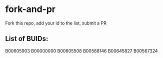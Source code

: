 # fork-and-pr
Fork this repo, add your id to the list, submit a PR

## List of BUIDs:
B00605903
B00000000
B00605508
B00588146
B00645827
B00567324
